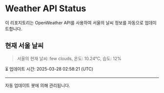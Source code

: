 
# Weather API Status

이 리포지토리는 OpenWeather API를 사용하여 서울의 날씨 정보를 자동으로 업데이트합니다.

## 현재 서울 날씨
> 서울의 현재 날씨: few clouds, 온도: 10.24°C, 습도: 12%

⏳ 업데이트 시간: 2025-03-28 02:58:21 (UTC)

---
자동 업데이트 봇에 의해 관리됩니다.
